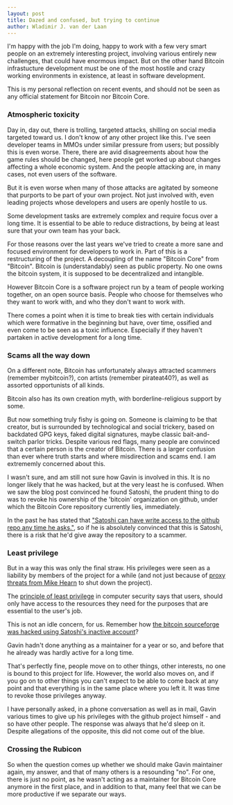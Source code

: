```yaml
---
layout: post
title: Dazed and confused, but trying to continue
author: Wladimir J. van der Laan
---
```


I'm happy with the job I'm doing, happy to work with a few very smart people on
an extremely interesting project, involving various entirely new challenges,
that could have enormous impact. But on the other hand Bitcoin infrastucture
development must be one of the most hostile and crazy working environments in
existence, at least in software development.

This is my personal reflection on recent events, and should not be seen as any
official statement for Bitcoin nor Bitcoin Core.

### Atmospheric toxicity

Day in, day out, there is trolling, targeted attacks, shilling on social media
targeted toward us. I don't know of any other project like this. I've seen
developer teams in MMOs under similar pressure from users; but possibly this is
even worse. There, there are avid disagreements about how the game rules
should be changed, here people get worked up about changes affecting a whole
economic system. And the people attacking are, in many cases, not even users of
the software.

But it is even worse when many of those attacks are agitated by someone that
purports to be part of your own project. Not just involved with,
even leading projects whose developers and users are openly hostile to us.

Some development tasks are extremely complex and require focus over a long
time. It is essential to be able to reduce distractions, by being at least sure
that your own team has your back.

For those reasons over the last years we've tried to create a more sane and
focused environment for developers to work in. Part of this is a restructuring
of the project. A decoupling of the name "Bitcoin Core" from "Bitcoin". Bitcoin
is (understandably) seen as public property. No one owns the bitcoin system, it
is supposed to be decentralized and intangible.

However Bitcoin Core is a software project run by a team of people working
together, on an open source basis. People who choose for themselves who they
want to work with, and who they don't want to work with.

There comes a point when it is time to break ties with certain individuals
which were formative in the beginning but have, over time, ossified and even
come to be seen as a toxic influence. Especially if they haven't partaken in
active development for a long time.

### Scams all the way down

On a different note, Bitcoin has unfortunately always attracted scammers
(remember mybitcoin?), con artists (remember pirateat40?), as well as assorted
opportunists of all kinds.

Bitcoin also has its own creation myth, with borderline-religious support by
some.

But now something truly fishy is going on. Someone is claiming to be
that creator, but is surrounded by technological and social trickery, based on
backdated GPG keys, faked digital signatures, maybe classic bait-and-switch
parlor tricks. Despite various red flags, many people are convinced that a
certain person is the creator of Bitcoin. There is a larger confusion than ever
where truth starts and where misdirection and scams end. I am extrememly
concerned about this.

I wasn't sure, and am still not sure how Gavin is involved in this. It is no
longer likely that he was hacked, but at the very least he is confused.
When we saw the blog post convinced he found Satoshi, the prudent thing to do
was to revoke his ownership of the 'bitcoin' organization on github, under
which the Bitcoin Core repository currently lies, immediately. 

In the past he has stated that ["Satoshi can have write access to the github repo any time he asks."](http://bitcoinstats.com/irc/bitcoin-dev/logs/2012/03/15#l1331820212.0),
so if he is absolutely convinced that this is Satoshi, there is a risk that
he'd give away the repository to a scammer.

### Least privilege

But in a way this was only the final straw. His privileges were seen as a
liability by members of the project for a while (and not just because of [proxy
threats from Mike Hearn](https://twitter.com/petertoddbtc/status/611368079117942786) to shut
down the project).

The [principle of least privilege](https://en.wikipedia.org/wiki/Principle_of_least_privilege) in computer security says that users, should only have access
to the resources they need for the purposes that are essential to the user's
job. 

This is not an idle concern, for us. Remember how
[the bitcoin sourceforge was hacked using Satoshi's inactive account](https://news.ycombinator.com/item?id=8287905)?

Gavin hadn't done anything as a maintainer for a year or so, and before that
he already was hardly active for a long time.

That's perfectly fine, people move on to other things, other interests, no one
is bound to this project for life. However, the world also moves on, and if
you go on to other things you can't expect to be able to come back at any
point and that everything is in the same place where you left it. It was time
to revoke those privileges anyway.

I have personally asked, in a phone conversation as well as in mail, Gavin
various times to give up his privileges with the github project himself - and
so have other people. The response was always that he'd sleep on it. Despite
allegations of the opposite, this did not come out of the blue.

### Crossing the Rubicon

So when the question comes up whether we should make Gavin maintainer again, my
answer, and that of many others is a resounding "no". For one, there is just no
point, as he wasn't acting as a maintainer for Bitcoin Core anymore in the
first place, and in addition to that, many feel that we can be more productive
if we separate our ways.

